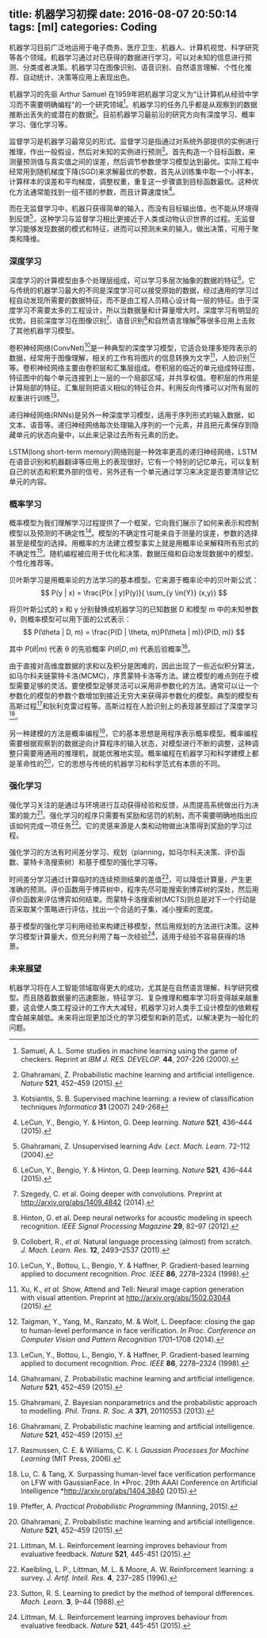 title: 机器学习初探
date: 2016-08-07 20:50:14
tags: [ml]
categories: Coding
---
机器学习目前广泛地运用于电子商务、医疗卫生、机器人、计算机视觉、科学研究等各个领域。机器学习通过对已获得的数据进行学习，可以对未知的信息进行预测、分类或者决策。机器学习在图像识别、语音识别、自然语言理解、个性化推荐、自动统计、决策等应用上表现出色。  

机器学习的先驱 Arthur Samuel 在1959年把机器学习定义为“让计算机从经验中学习而不需要明确编程"的一个研究领域[^quote1]。机器学习的任务几乎都是从观察到的数据推断出丢失的或潜在的数据[^quote2]。目前机器学习最前沿的研究方向有深度学习、概率学习、强化学习等。  

<!--more-->
监督学习是机器学习最常见的形式。监督学习是指通过对系统外部提供的实例进行推理，作出一般假设，然后对未知的实例进行预测[^quote3]。首先构造一个目标函数，来测量预测值与真实值之间的误差，然后调节参数使学习模型达到最优。实际工程中经常用到随机梯度下降(SGD)来求解最优的参数，首先从训练集中取一个小样本，计算样本的误差和平均梯度，调整权重，重复这一步骤直到目标函数最优。这种优化方法通常能找到一组不错的参数，而且计算速度快[^quote4]。

而在无监督学习中，机器只获得简单的输入，而没有目标输出值，也不能从环境得到反馈[^quote5]，这种学习与监督学习相比更接近于人类或动物认识世界的过程。无监督学习能够发现数据的模式和特征，进而可以预测未来的输入，做出决策，可用于聚类和降维。

### 深度学习
深度学习的计算模型由多个处理层组成，可以学习多层次抽象的数据的特征[^quote4]。它与传统的机器学习最大的不同是深度学习可以接受原始的数据，经过通用的学习过程自动发现所需要的数据特征，而不是由工程人员精心设计每一层的特征。由于深度学习不需要太多的工程设计，所以当数据量和计算量增大时，深度学习有明显的优势。目前深度学习在图像识别[^quote6]、语音识别[^quote7]和自然语言理解[^quote8]等很多应用上击败了其他机器学习模型。

卷积神经网络(ConvNet)[^quote9]是一种典型的深度学习模型，它适合处理多矩阵表示的数据，经常用于图像理解，相关的工作有将图片的信息转换为文字[^quote10]，人脸识别[^quote11]等。卷积神经网络主要由卷积层和汇集层组成。卷积层的临近的单元组成特征图，特征图中的每个单元连接到上一层的一个局部区域，并共享权值。卷积层的作用是计算局部的特征。汇集层则把语义相似的特征合并。利用反向传播可以对所有层的权重进行训练[^quote9]。

递归神经网络(RNNs)是另外一种深度学习模型，适用于序列形式的输入数据，如文本、语音等。递归神经网络每次处理输入序列的一个元素，并且把元素保存到隐藏单元的状态向量中，以此来记录过去所有元素的历史。

LSTM(long short-term memory)网络则是一种效率更高的递归神经网络，LSTM在语音识别和机器翻译等应用上的表现很好。它有一个特别的记忆单元，可以复制自己的状态和积累外部的信号，另外还有一个单元通过学习来决定是否要清除记忆单元的内容。

### 概率学习
概率模型为我们理解学习过程提供了一个框架，它向我们展示了如何来表示和控制模型以及预测的不确定性[^quote2]。模型的不确定性可能来自于测量的误差，参数的选择甚至是模型的选择。用概率的方法建立模型事实上就是用概率论来解释所有形式的不确定性[^quote12]。随机编程被应用于优化和决策、数据压缩和自动发现数据中的模型、个性化推荐等。

贝叶斯学习是用概率论的方法学习的基本模型。它来源于概率论中的贝叶斯公式：
$$ P(y | x) = \frac{P(x | y)P(y)}{ \sum_{y \in{Y}} (x,y)} $$

将贝叶斯公式的 x 和 y 分别替换成机器学习的已知数据 D 和模型 m 中的未知参数 θ，则概率模型可以用下面的公式表示：
$$ P(\theta | D, m) = \frac{P(D | \theta, m)P(\theta | m)}{P(D, m)} $$

其中 $P(\theta | m)$ 代表 θ 的先验概率 $P(\theta | D, m)$ 代表后验概率[^quote2]。

由于直接对高维度数据的求和以及积分是困难的，因此出现了一些近似积分算法，如马尔科夫链蒙特卡洛(MCMC)，序贯蒙特卡洛等方法。建立模型的难点则在于模型需要足够的灵活。要使模型足够灵活可以采用非参数化的方法。通常可以让一个参数化的模型的参数个数增加到接近无穷大来获得非参数化的模型。典型的模型有高斯过程[^quote13]和狄利克雷过程等。高斯过程在人脸识别上的表现甚至超过了深度学习[^quote14]。

另一种建模的方法是概率编程[^quote15]，它的基本思想是用程序表示概率模型。概率编程需要根据观察到的数据逆向计算程序的输入状态，对模型进行不断的调整，这种调整只需要用通用的推理机，就能优雅地实现。概率编程在机器学习和科学建模上都是革命性的[^quote2]，它的思想与传统的机器学习和科学范式有本质的不同。

### 强化学习
强化学习关注的是通过与环境进行互动获得经验和反馈，从而提高系统做出行为决策的能力[^quote16]。强化学习的程序只需要有奖励和惩罚的机制，而不需要明确地指出应该如何完成一项任务[^quote17]。它的灵感来源是人类和动物做出决策得到奖励的学习过程。

强化学习的方法有时间差分学习、规划（planning，如马尔科夫决策、评价函数、蒙特卡洛搜索树）和基于模型的强化学习等。

时间差分学习通过计算临时的连续预测结果的差值[^quote18]，可以降低计算量，产生更准确的预测。评价函数用于博弈树中，程序先尽可能搜索到博弈树的深处，然后用评价函数来评估博弈如何结束。而蒙特卡洛搜索树(MCTS)则总是对下一个行动是否采取某个策略进行评估，找出一个合适的子集，减小搜索的宽度。

基于模型的强化学习利用经验来构建迁移模型，然后用规划的方法进行决策。这种学习模型计算量大，但充分利用了每一次经验[^quote16]，适用于经验不容易获得的场景。

### 未来展望
机器学习将在人工智能领域取得更大的成功，尤其是在自然语言理解、科学研究模型。而且随着数据量的迅速膨胀，特征学习、复杂推理和概率学习将变得越来越重要，这会使人类工程设计的工作大大减轻，机器学习对人类手工设计模型的依赖程度会越来越低。未来将出现更加泛化的学习模型和新的范式，以解决更为一般化的问题。

[^quote4]: LeCun, Y., Bengio, Y. & Hinton, G. Deep learning. *Nature* **521**, 436–444 (2015).

[^quote2]: Ghahramani, Z. Probabilistic machine learning and artificial intelligence. *Nature* **521**, 452–459 (2015).

[^quote16]: Littman, M. L. Reinforcement learning improves behaviour from evaluative feedback. *Nature* **521**, 445-451 (2015).

 [^quote6]: Szegedy, C. et al. Going deeper with convolutions. Preprint at http://arxiv.org/abs/1409.4842 (2014).

[^quote7]: Hinton, G. et al. Deep neural networks for acoustic modeling in speech recognition. *IEEE Signal Processing Magazine* **29**, 82–97 (2012).

[^quote8]: Collobert, R., *et al.* Natural language processing (almost) from scratch. *J. Mach. Learn. Res.* **12**, 2493–2537 (2011).

[^quote9]: LeCun, Y., Bottou, L., Bengio, Y. & Haffner, P. Gradient-based learning applied to document recognition. *Proc. IEEE* **86**, 2278–2324 (1998).

[^quote10]: Xu, K., *et al.* Show, Attend and Tell: Neural image caption generation with visual attention. Preprint at http://arxiv.org/abs/1502.03044 (2015).

[^quote11]: Taigman, Y., Yang, M., Ranzato, M. & Wolf, L. Deepface: closing the gap to human-level performance in face veriﬁcation. *In Proc. Conference on Computer Vision and Pattern Recognition* 1701–1708 (2014).

[^quote12]: Ghahramani, Z. Bayesian nonparametrics and the probabilistic approach to modelling. *Phil. Trans. R. Soc. A* **371**, 20110553 (2013).

[^quote13]: Rasmussen, C. E. & Williams, C. K. I. *Gaussian Processes for Machine Learning* (MIT Press, 2006).

[^quote15]: Pfeffer, A. *Practical Probabilistic Programming* (Manning, 2015).

[^quote14]: Lu, C. & Tang, X. Surpassing human-level face verification performance on LFW with GaussianFace. In *Proc. 29th AAAI Conference on Artificial Intelligence *http://arxiv.org/abs/1404.3840 (2015).

[^quote17]: Kaelbling, L. P., Littman, M. L. & Moore, A. W. Reinforcement learning: a survey. *J. Artif. Intell. Res.* **4**, 237–285 (1996).

[^quote18]: Sutton, R. S. Learning to predict by the method of temporal differences. *Mach. Learn.* **3**, 9–44 (1988).

[^quote1]: Samuel, A. L. Some studies in machine learning using the game of checkers. Reprint at *IBM J. RES. DEVELOP.* **44**, 207-226 (2000).

[^quote3]: Kotsiantis, S. B. Supervised machine learning: a review of classification techniques *Informatica* **31** (2007) 249-268

[^quote5]: Ghahramani, Z. Unsupervised learning *Adv. Lect. Mach. Learn.* 72-112 (2004).
